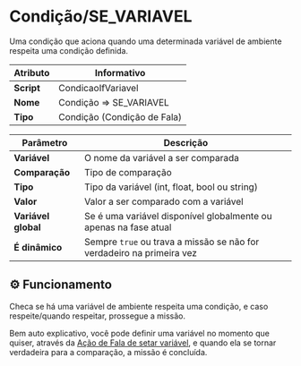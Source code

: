 ﻿# Condição/SE_VARIAVEL

Uma condição que aciona quando uma determinada variável de ambiente respeita uma condição definida.

| Atributo | Informativo |
| -- | -- |
| **Script** | CondicaoIfVariavel |
| **Nome** | Condição => SE_VARIAVEL |
| **Tipo** | Condição (Condição de Fala) |

| Parâmetro | Descrição |
| -- | -- |
| **Variável** | O nome da variável a ser comparada |
| **Comparação** | Tipo de comparação |
| **Tipo** | Tipo da variável (int, float, bool ou string) |
| **Valor** | Valor a ser comparado com a variável |
| **Variável global** | Se é uma variável disponível globalmente ou apenas na fase atual |
| **É dinâmico** | Sempre `true` ou trava a missão se não for verdadeiro na primeira vez |

## ⚙️ Funcionamento

Checa se há uma variável de ambiente respeita uma condição, e caso respeite/quando respeitar, prossegue a missão.

Bem auto explicativo, você pode definir uma variável no momento que quiser, através da [Ação de Fala de setar variável](./Acao_SETAR_VARIAVEL.md), e quando ela se tornar verdadeira para a comparação, a missão é concluída.